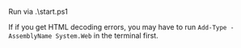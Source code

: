 Run via .\start.ps1

If if you get HTML decoding errors, you may have to run `Add-Type -AssemblyName System.Web` in the terminal first.
